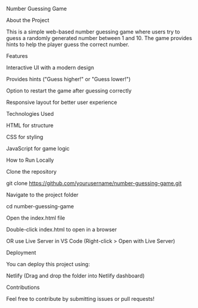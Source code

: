 Number Guessing Game

About the Project

This is a simple web-based number guessing game where users try to guess a randomly generated number between 1 and 10. The game provides hints to help the player guess the correct number.

Features

Interactive UI with a modern design

Provides hints ("Guess higher!" or "Guess lower!")

Option to restart the game after guessing correctly

Responsive layout for better user experience

Technologies Used

HTML for structure

CSS for styling

JavaScript for game logic

How to Run Locally

Clone the repository

git clone https://github.com/yourusername/number-guessing-game.git

Navigate to the project folder

cd number-guessing-game

Open the index.html file

Double-click index.html to open in a browser

OR use Live Server in VS Code (Right-click > Open with Live Server)

Deployment

You can deploy this project using:

Netlify (Drag and drop the folder into Netlify dashboard)


Contributions

Feel free to contribute by submitting issues or pull requests!
